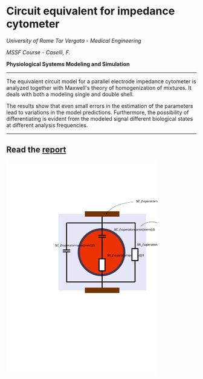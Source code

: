 # Circuit equivalent for impedance cytometer
 
_University of Rome Tor Vergata - Medical Engineering_

_MSSF Course -  Caselli, F._

**Physiological Systems Modeling and Simulation**

---
 
The equivalent circuit model for a parallel electrode impedance cytometer is analyzed together with Maxwell's theory of homogenization of mixtures. It deals with both a modeling single and double shell.

The results show that even small errors in the estimation of the parameters lead to variations in the model predictions. Furthermore, the possibility of differentiating is evident from the modeled signal different biological states at different analysis frequencies.

---

Read the [report](https://github.com/mastroalex/ecm-mmt/blob/main/report/report_ecm.pdf)
---

<img src="https://github.com/mastroalex/ecm-mmt/blob/main/report/figures/cell.svg" alt="Model" style="width:400px;"> 

